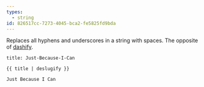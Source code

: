 ```yaml
---
types:
  - string
id: 826517cc-7273-4045-bca2-fe5825fd9bda
---
```

Replaces all hyphens and underscores in a string with spaces. The opposite of [dashify](#dashify).

```.language-yaml
title: Just-Because-I-Can
```

```
{{ title | deslugify }}
```

```.language-output
Just Because I Can
```
